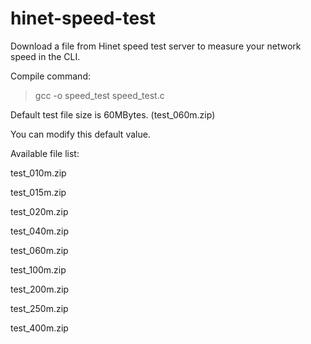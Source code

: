 # hinet-speed-test

Download a file from Hinet speed test server to measure your network speed in the CLI.

Compile command:

> gcc -o speed_test speed_test.c

Default test file size is 60MBytes.  (test_060m.zip)

You can modify this default value.

Available file list:

test_010m.zip

test_015m.zip

test_020m.zip

test_040m.zip

test_060m.zip

test_100m.zip

test_200m.zip

test_250m.zip

test_400m.zip
